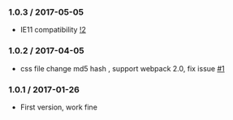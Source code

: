 ### 1.0.3 / 2017-05-05

- IE11 compatibility [!2](https://github.com/shepherdwind/css-hot-loader/pull/2)

### 1.0.2 / 2017-04-05

- css file change md5 hash , support webpack 2.0, fix issue [#1](https://github.com/shepherdwind/css-hot-loader/issues/1)

### 1.0.1 / 2017-01-26

- First version, work fine
